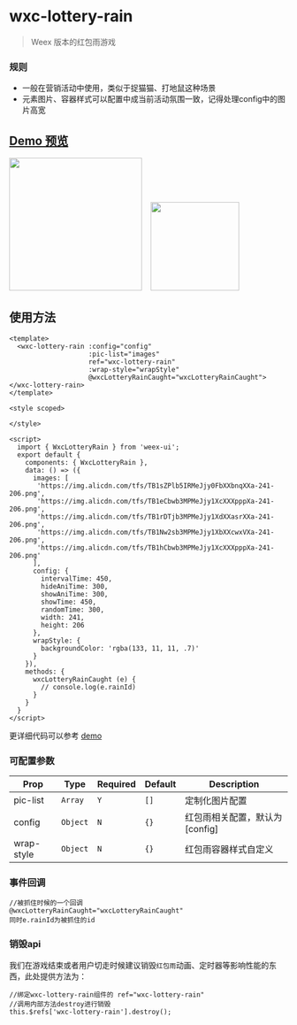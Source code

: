 # wxc-lottery-rain
      
> Weex 版本的红包雨游戏

### 规则
- 一般在营销活动中使用，类似于捉猫猫、打地鼠这种场景
- 元素图片、容器样式可以配置中成当前活动氛围一致，记得处理config中的图片高宽

## [Demo 预览](https://h5.m.taobao.com/trip/wxc-lottery-rain/index.html?_wx_tpl=https%3A%2F%2Fh5.m.taobao.com%2Ftrip%2Fwxc-lottery-rain%2Fdemo%2Findex.native-min.js)
<img src="https://gw.alipayobjects.com/zos/rmsportal/LhUMuYgbZmUSAOezSTEV.gif" width="240"/>&nbsp;&nbsp;&nbsp;&nbsp;<img src="https://img.alicdn.com/tfs/TB1MciTdwMPMeJjy1XbXXcwxVXa-200-200.png" width="160"/>

## 使用方法

```vue
<template>
  <wxc-lottery-rain :config="config"
                    :pic-list="images"
                    ref="wxc-lottery-rain"
                    :wrap-style="wrapStyle"
                    @wxcLotteryRainCaught="wxcLotteryRainCaught"></wxc-lottery-rain>
</template>

<style scoped>

</style>

<script>
  import { WxcLotteryRain } from 'weex-ui';
  export default {
    components: { WxcLotteryRain },
    data: () => ({
      images: [
       'https://img.alicdn.com/tfs/TB1sZPlb5IRMeJjy0FbXXbnqXXa-241-206.png',
       'https://img.alicdn.com/tfs/TB1eCbwb3MPMeJjy1XcXXXpppXa-241-206.png',
       'https://img.alicdn.com/tfs/TB1rDTjb3MPMeJjy1XdXXasrXXa-241-206.png',
       'https://img.alicdn.com/tfs/TB1Nw2sb3MPMeJjy1XbXXcwxVXa-241-206.png',
       'https://img.alicdn.com/tfs/TB1hCbwb3MPMeJjy1XcXXXpppXa-241-206.png'
      ],
      config: {
        intervalTime: 450,
        hideAniTime: 300,
        showAniTime: 300,
        showTime: 450,
        randomTime: 300,
        width: 241,
        height: 206
      },
      wrapStyle: {
        backgroundColor: 'rgba(133, 11, 11, .7)'
      }
    }),
    methods: {
      wxcLotteryRainCaught (e) {
        // console.log(e.rainId)
      }
    }
  }
</script>

```

更详细代码可以参考 [demo](https://github.com/alibaba/weex-ui/blob/master/example/lottery-rain/index.vue)


### 可配置参数

| Prop | Type | Required | Default | Description |
|-------------|------------|--------|-----|-----|
| pic-list | `Array` |`Y`| `[]` |定制化图片配置|
| config | `Object` |`N`| `{}` | 红包雨相关配置，默认为[config] |
| wrap-style | `Object` |`N`| `{}` | 红包雨容器样式自定义 |

### 事件回调

```
//被抓住时候的一个回调
@wxcLotteryRainCaught="wxcLotteryRainCaught"
同时e.rainId为被抓住的id
```

### 销毁api
我们在游戏结束或者用户切走时候建议销毁`红包雨`动画、定时器等影响性能的东西，此处提供方法为：
```
//绑定wxc-lottery-rain组件的 ref="wxc-lottery-rain"
//调用内部方法destroy进行销毁
this.$refs['wxc-lottery-rain'].destroy();
```
